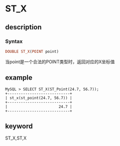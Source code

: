 # ST_X

## description

### Syntax

```Haskell
DOUBLE ST_X(POINT point)
```

当point是一个合法的POINT类型时，返回对应的X坐标值

## example

```Plain Text
MySQL > SELECT ST_X(ST_Point(24.7, 56.7));
+----------------------------+
| st_x(st_point(24.7, 56.7)) |
+----------------------------+
|                       24.7 |
+----------------------------+
```

## keyword

ST_X,ST,X
